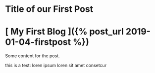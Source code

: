 # Title of our First Post
# [ My First Blog ]({% post_url 2019-01-04-firstpost %})

Some content for the post.

this is a test: loren ipsum loren sit amet consetcur
